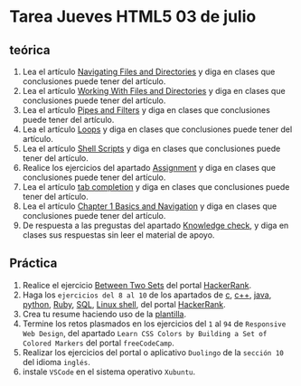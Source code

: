 # Tarea Jueves HTML5 03 de julio

## teórica

1. Lea el artículo [Navigating Files and Directories](https://swcarpentry.github.io/shell-novice/02-filedir.html) y diga en clases que conclusiones puede tener del artículo.
2. Lea el artículo [Working With Files and Directories](https://swcarpentry.github.io/shell-novice/03-create.html) y diga en clases que conclusiones puede tener del artículo.
3. Lea el artículo [Pipes and Filters](https://swcarpentry.github.io/shell-novice/04-pipefilter.html) y diga en clases que conclusiones puede tener del artículo.
4. Lea el artículo [Loops](https://swcarpentry.github.io/shell-novice/05-loop.html) y diga en clases que conclusiones puede tener del artículo.
5. Lea el artículo [Shell Scripts](https://swcarpentry.github.io/shell-novice/06-script.html) y diga en clases que conclusiones puede tener del artículo.
6. Realice los ejercicios del apartado [Assignment](https://www.theodinproject.com/lessons/foundations-command-line-basics#assignment) y diga en clases que conclusiones puede tener del artículo.
7. Lea el artículo [tab completion](https://en.wikipedia.org/wiki/Command-line_completion) y diga en clases que conclusiones puede tener del artículo.
8. Lea el artículo [Chapter 1 Basics and Navigation](https://www.softcover.io/read/fc6c09de/unix_commands/basics#sec-basics-cd) y diga en clases que conclusiones puede tener del artículo.
9. De respuesta a las pregustas del apartado [Knowledge check](https://www.theodinproject.com/lessons/foundations-command-line-basics#knowledge-check), y diga en clases sus respuestas sin leer el material de apoyo.

## Práctica

1. Realice el ejercicio [Between Two Sets](https://www.hackerrank.com/challenges/between-two-sets/problem?isFullScreen=false) del portal [HackerRank](https://www.hackerrank.com/dashboard).
2. Haga los `ejercicios del 8 al 10` de los apartados de [c](https://www.hackerrank.com/domains/c), [c++](https://www.hackerrank.com/domains/cpp), [java](https://www.hackerrank.com/domains/java), [python](https://www.hackerrank.com/domains/python), [Ruby](https://www.hackerrank.com/domains/ruby), [SQL](https://www.hackerrank.com/domains/sql), [Linux shell](https://www.hackerrank.com/domains/shell), del portal [HackerRank](https://www.hackerrank.com/dashboard).
3. Crea tu resume haciendo uso de la [plantilla](https://docs.google.com/document/d/1jfUa4HGBDjt2peJPQ0Wg1YhdGkCoSysS6QMT4u8bCic/edit?usp=sharing).
4. Termine los retos plasmados en los ejercicios del `1` al `94` de `Responsive Web Design`, del apartado `Learn CSS Colors by Building a Set of Colored Markers` del portal `freeCodeCamp`.
5. Realizar los ejercicios del portal o aplicativo `Duolingo` de la `sección 10` del idioma `inglés`.
6. instale `VSCode` en el sistema operativo `Xubuntu`.